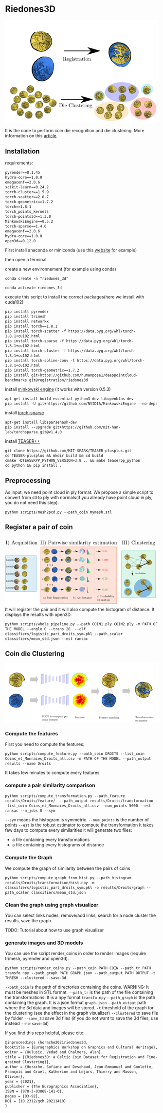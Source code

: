 # Riedones3D
![Presentation of Riedones3D](screenshot/presentation.png "Presentation of Riedones3D")


It is the code to perform coin die recognition and die clustering. More information on this [article](https://arxiv.org/abs/2109.15033).

## Installation
requirements:
```
pyrender==0.1.45
hydra-core==1.0.0
omegaconf==2.0.6
scikit-learn==0.24.2
torch-cluster==1.5.9
torch-scatter==2.0.7
torch-geometric==1.7.2
torch==1.8.1
torch_points_kernels
torch-points3d==1.3.0
MinkowskiEngine==0.5.2
torch-sparse==1.4.0
omegaconf==2.0.6
hydra-core==1.0.0
open3d==0.12.0
```
First install anaconda or miniconda (use this [website](https://docs.conda.io/en/latest/miniconda.html) for example)

then open a terminal.

create a new environnement (for example using conda)
 ```
 conda create -n "riedones_3d"
 ```
 ```
 conda activate riedones_3d
 ```
 execute this script to install the correct packages(here we install with cuda102)
 ```
pip install pyrender
pip install trimesh
pip install networkx
pip install torch==1.8.1
pip install torch-scatter -f https://data.pyg.org/whl/torch-1.8.1+cu102.html
pip install torch-sparse -f https://data.pyg.org/whl/torch-1.8.1+cu102.html
pip install torch-cluster -f https://data.pyg.org/whl/torch-1.8.1+cu102.html
pip install torch-spline-conv -f https://data.pyg.org/whl/torch-1.8.1+cu102.html
pip install torch-geometric==1.7.2
pip install git+https://github.com/humanpose1/deeppointcloud-benchmarks.git@registration/riedones3d
```
install [minkowski engine](https://github.com/NVIDIA/MinkowskiEngine) (it works with version 0.5.3)
```
apt-get install build-essential python3-dev libopenblas-dev
pip install -U git+https://github.com/NVIDIA/MinkowskiEngine --no-deps
 ```
 install [torch-sparse](https://github.com/mit-han-lab/torchsparse)
 ```
 apt-get install libsparsehash-dev
 pip install --upgrade git+https://github.com/mit-han-lab/torchsparse.git@v1.4.0
 ```
 
 install [TEASER++](https://github.com/MIT-SPARK/TEASER-plusplus)
 ```
git clone https://github.com/MIT-SPARK/TEASER-plusplus.git
cd TEASER-plusplus && mkdir build && cd build
cmake -DTEASERPP_PYTHON_VERSION=3.8 .. && make teaserpp_python
cd python && pip install .
 ```

## Preprocessing
As input, we need point cloud in ply format. We propose a simple script to convert from stl to ply with normals(if you already have point cloud in ply, you do not need this step).

```
python scripts/mesh2pcd.py --path_coin mymesh.stl
```

## Register a pair of coin
![Pipeline](screenshot/pipeline.png "Pipeline to registrate a coin")
It will register the pair and it will also compute the histogram of distance. It displays the results with open3D.

```
python scripts/whole_pipeline.py --path COIN1.ply COIN2.ply -m PATH OF THE MODEL --angle 0 --trans 20  --clf classifiers/logistic_part_droits_sym.pkl --path_scaler classifiers/mean_std.json --est ransac
```


## Coin die Clustering
![Pipeline](screenshot/deep.png "Compute feature for registration")
### Compute the features

First you need to compute the features:
```
python scripts/compute_feature.py --path_coin DROITS --list_coin Coins_et_Monnaies_Droits_all.csv -m PATH OF THE MODEL --path_output results --name Droits
```
It takes few minutes to compute every features
### compute a pair similarity comparison
```
python scripts/compute_transformation.py --path_feature results/Droits/feature/  --path_output results/Droits/transformation --list_coin Coins_et_Monnaies_Droits_all.csv --num_points 5000 --est ransac --n_jobs 8 --sym
```

`--sym` means the histogram is symmetric.
`--num_points` is the number of points
`--est` is the robust estimator to compute the transformation
It takes few days to compute every similarities
it will generate two files:
- a file containing every transformations
- a file containing every histograms of distance

### Compute the Graph

We compute the graph of similarity between the pairs of coins
```
python scripts/compute_graph_from_hist.py --path_histogram results/Droits/transformation/hist.npy -m classifiers/logistic_part_droits_sym.pkl -o results/Droits/graph --path_scaler classifiers/mean_std.json
```
### Clean the graph using graph visualizer

You can select links nodes, remove/add links, search for a node cluster the results, save the graph.

TODO: Tutorial about how to use graph visualizer

### generate images and 3D models
You can use the script render_coins in order to render images (require trimesh, pyrender and open3d).
```
python scripts/render_coins.py --path_coin PATH COIN --path_tr PATH transfo npy --path_graph PATH GRAPH json --path_output PATH OUTPUT -t THRESH --clustered --save-3d
```
`--path_coin` is the path of directories containing the coins. WARNING: It must be meshes in STL format.
`--path_tr` is the path of the file containing the transformations. It is a npy format `transfo.npy`
`--path_graph` is the path containing the graph. It is a json format `graph.json`
`--path_output` path where the 3d data and images will be stored.
`-t` threshold of the graph for the clustering (see the effect in the graph visualizer)
`--clustered` to save file by folder
`--save_3d` save 3d files (if you do not want to save the 3d files, use instead `--no-save-3d`)


If you find this repo helpful, please cite:
```
@inproceedings {horache2021riedones3d,
booktitle = {Eurographics Workshop on Graphics and Cultural Heritage},
editor = {Hulusic, Vedad and Chalmers, Alan},
title = {{Riedones3D: a Celtic Coin Dataset for Registration and Fine-grained Clustering}},
author = {Horache, Sofiane and Deschaud, Jean-Emmanuel and Goulette, François and Gruel, Katherine and Lejars, Thierry and Masson, Olivier},
year = {2021},
publisher = {The Eurographics Association},
ISBN = {978-3-03868-141-0},
pages = {83-92},
DOI = {10.2312/gch.20211410}
}
```





